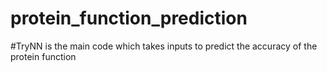 # protein_function_prediction
#TryNN is the main code which takes inputs to predict the accuracy of the protein function
